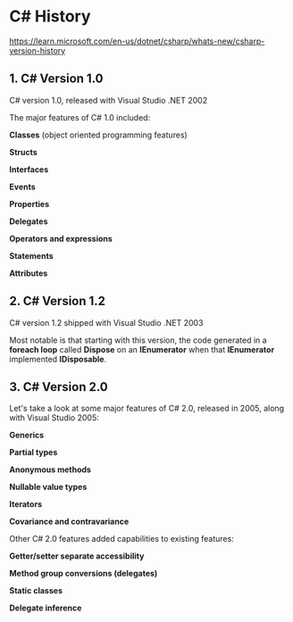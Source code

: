 # C# History

https://learn.microsoft.com/en-us/dotnet/csharp/whats-new/csharp-version-history

## 1. C# Version 1.0

C# version 1.0, released with Visual Studio .NET 2002

The major features of C# 1.0 included:

**Classes** (object oriented programming features)

**Structs**

**Interfaces**

**Events**

**Properties**

**Delegates**

**Operators and expressions**

**Statements**

**Attributes**

## 2. C# Version 1.2

C# version 1.2 shipped with Visual Studio .NET 2003

Most notable is that starting with this version, the code generated in a **foreach loop** called **Dispose** on an **IEnumerator** when that **IEnumerator** implemented **IDisposable**.

## 3. C# Version 2.0

Let's take a look at some major features of C# 2.0, released in 2005, along with Visual Studio 2005:

**Generics**

**Partial types**

**Anonymous methods**

**Nullable value types**

**Iterators**

**Covariance and contravariance**

Other C# 2.0 features added capabilities to existing features:

**Getter/setter separate accessibility**

**Method group conversions (delegates)**

**Static classes**

**Delegate inference**



